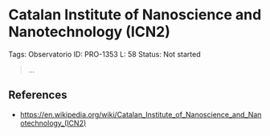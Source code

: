# Catalan Institute of Nanoscience and Nanotechnology (ICN2)

Tags: Observatorio
ID: PRO-1353
L: 58
Status: Not started

> …
> 

## References

- https://en.wikipedia.org/wiki/Catalan_Institute_of_Nanoscience_and_Nanotechnology_(ICN2)